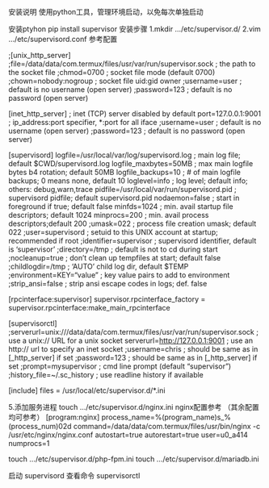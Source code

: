 安装说明
使用python工具，管理环境启动，以免每次单独启动

安装ptyhon
pip install supervisor
安装步骤
1.mkdir …/etc/supervisor.d/
2.vim …/etc/supervisord.conf
参考配置

;[unix_http_server]
;file=/data/data/com.termux/files/usr/var/run/supervisor.sock ; the path to the socket file
;chmod=0700 ; socket file mode (default 0700)
;chown=nobody:nogroup ; socket file uid:gid owner
;username=user ; default is no username (open server)
;password=123 ; default is no password (open server)

[inet_http_server] ; inet (TCP) server disabled by default
port=127.0.0.1:9001 ; ip_address:port specifier, *:port for all iface
;username=user ; default is no username (open server)
;password=123 ; default is no password (open server)

[supervisord]
logfile=/usr/local/var/log/supervisord.log ; main log file; default $CWD/supervisord.log
logfile_maxbytes=50MB ; max main logfile bytes b4 rotation; default 50MB
logfile_backups=10 ; # of main logfile backups; 0 means none, default 10
loglevel=info ; log level; default info; others: debug,warn,trace
pidfile=/usr/local/var/run/supervisord.pid ; supervisord pidfile; default supervisord.pid
nodaemon=false ; start in foreground if true; default false
minfds=1024 ; min. avail startup file descriptors; default 1024
minprocs=200 ; min. avail process descriptors;default 200
;umask=022 ; process file creation umask; default 022
;user=supervisord ; setuid to this UNIX account at startup; recommended if root
;identifier=supervisor ; supervisord identifier, default is ‘supervisor’
;directory=/tmp ; default is not to cd during start
;nocleanup=true ; don’t clean up tempfiles at start; default false
;childlogdir=/tmp ; ‘AUTO’ child log dir, default $TEMP
;environment=KEY=“value” ; key value pairs to add to environment
;strip_ansi=false ; strip ansi escape codes in logs; def. false

[rpcinterface:supervisor]
supervisor.rpcinterface_factory = supervisor.rpcinterface:make_main_rpcinterface

[supervisorctl]
;serverurl=unix:///data/data/com.termux/files/usr/var/run/supervisor.sock ; use a unix:// URL for a unix socket
serverurl=http://127.0.0.1:9001 ; use an http:// url to specify an inet socket
;username=chris ; should be same as in [_http_server] if set
;password=123 ; should be same as in [_http_server] if set
;prompt=mysupervisor ; cmd line prompt (default “supervisor”)
;history_file=~/.sc_history ; use readline history if available

[include]
files = /usr/local/etc/supervisor.d/*.ini

5.添加服务进程
touch …/etc/supervisor.d/nginx.ini
nginx配置参考 （其余配置均可参考）
[program:nginx]
process_name=%(program_name)s_%(process_num)02d
command=/data/data/com.termux/files/usr/bin/nginx -c /usr/etc/nginx/nginx.conf
autostart=true
autorestart=true
user=u0_a414
numprocs=1

touch …/etc/supervisor.d/php-fpm.ini
touch …/etc/supervisor.d/mariadb.ini

启动 supervisord
查看命令 supervisorctl